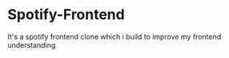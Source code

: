 # Spotify-Frontend
It's a spotify frontend clone which i build to improve my frontend understanding 
